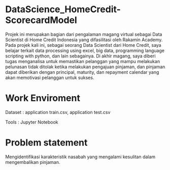 # DataScience_HomeCredit-ScorecardModel
Projek ini merupakan bagian dari pengalaman magang virtual sebagai Data Scientist di Home Credit Indonesia yang difasilitasi oleh Rakamin Academy. Pada projek kali ini, sebagai seorang Data Scientist dari Home Credit, saya belajar terkait data processing using excel, big data, programming language scripting with python, dan lain sebagainya. Di akhir magang, saya diberi tugas menganalisa untuk memastikan pelanggan yang mampu melakukan pelunasan tidak ditolak ketika melakukan pengajuan pinjaman, dan pinjaman dapat diberikan dengan principal, maturity, dan repayment calendar yang akan memotivasi pelanggan untuk sukses.
# Work Enviroment
Dataset : application train.csv, application test.csv

Tools : Jupyter Notebook
# Problem statement
Mengidentifikasi karakteristik nasabah yang mengalami kesulitan dalam mengembalikan pinjaman.

